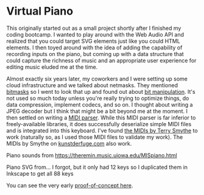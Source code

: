 # Virtual Piano

This originally started out as a small project shortly after I finished my coding bootcamp. I wanted to play around with the Web Audio API and realized that you could target SVG elements just like you could HTML elements. I then toyed around with the idea of adding the capability of recording inputs on the piano, but coming up with a data structure that could capture the richness of music and an appropriate user experience for editing music eluded me at the time.

Almost exactly six years later, my coworkers and I were setting up some cloud infrastructure and we talked about netmasks. They mentioned [bitmasks](https://en.wikipedia.org/wiki/Mask_(computing)) so I went to look that up and found out about [bit manipulation](https://en.wikipedia.org/wiki/Bit_manipulation). It's not used so much today unless you're really trying to optimize things, do data compression, implement codecs, and so on. I thought about writing a JPEG decoder but I think that might be a bit beyond me at the moment. I then settled on writing a [MIDI parser](https://github.com/chuynh18/midijs). While this MIDI parser is far inferior to freely-available libraries, it does successfully deserialize simple MIDI files and is integrated into this keyboard. I've found [the MIDIs by Terry Smythe](https://archive.org/details/terrysmythe.ca-archive) to work (naturally so, as I used those MIDI files to validate my work). The MIDIs by Smythe on [kunstderfuge.com](https://kunstderfuge.com/midi.htm) also work.

Piano sounds from https://theremin.music.uiowa.edu/MISpiano.html

Piano SVG from... I forgot, but it only had 12 keys so I duplicated them in Inkscape to get all 88 keys

You can see the very early [proof-of-concept here](https://chuynh18.github.io/tones-test/sine.html).
